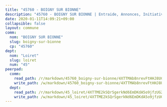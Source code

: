```yaml
---
title: "45760 - BOIGNY SUR BIONNE"
description: "45760 - BOIGNY SUR BIONNE | Entraide, Annonces, Initiatives"
date: 2020-01-11T14:09:21+09:00
collapsible: false
layout: commune
comm:
  nom: "BOIGNY SUR BIONNE"
  slug: boigny-sur-bionne
  cp: "45760"
dept:
  nom: "Loiret"
  slug: loiret
  num: "45"
peerpad:
  comm:
    read_path: /r/markdown/45760_boigny-sur-bionne/4XTTMAb8nrevFtHHJ8UCMaJtJPe82r9ye9D1U18eLcoUKsbqr
    write_path: /w/markdown/45760_boigny-sur-bionne/4XTTMAb8nrevFtHHJ8UCMaJtJPe82r9ye9D1U18eLcoUKsbqr-K3TgU3V7tSDWNrqFShgNY5Dyn8hSZQtrEWUUqjp1kF92xJ1rtuUyJa9K5HUqq2DXuEGQuc1bK6uq3de5RdH2GRcwQNzRXwayeo4bda5iPpmFoSQvVd2zS1j3QdtitPPkBbd6eMk4
  dept:
    read_path: /r/markdown/45_loiret/4XTTME2kSQrSgerkNd6EmDKdA5o9jfzUG2SAG8C2qVYb3YXN4
    write_path: /w/markdown/45_loiret/4XTTME2kSQrSgerkNd6EmDKdA5o9jfzUG2SAG8C2qVYb3YXN4-K3TgULpEDoP6p5UphGUnEGQQDb2AQTj81Z2trE1ZVsdtBZSXUbkVLE9oEias3DdMz5vmgxRH8ErfnuyVj2VYfJxxhBMoq5ZxQCDrb2jTVFkww5uEThgDKwT8pF9LfJGTpqNraKjJ
---
```


